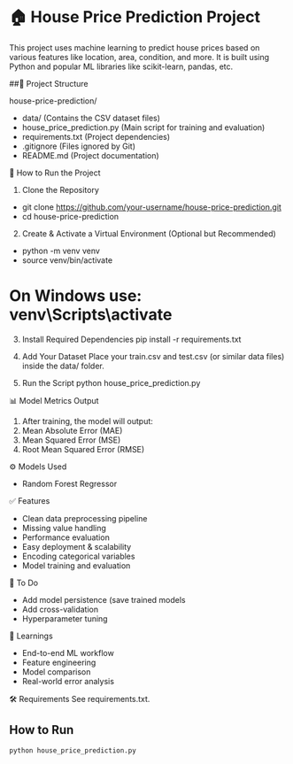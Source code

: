 # 🏠 House Price Prediction Project
This project uses machine learning to predict house prices based on various features like location, area, condition, and more. It is built using Python and popular ML libraries like scikit-learn, pandas, etc.

##📁 Project Structure

house-price-prediction/
- data/                      (Contains the CSV dataset files)
- house_price_prediction.py  (Main script for training and evaluation)
- requirements.txt           (Project dependencies)
- .gitignore                 (Files ignored by Git)
- README.md                  (Project documentation)


🚀 How to Run the Project

1. Clone the Repository
- git clone https://github.com/your-username/house-price-prediction.git
- cd house-price-prediction

2. Create & Activate a Virtual Environment (Optional but Recommended)
- python -m venv venv
- source venv/bin/activate
# On Windows use: venv\Scripts\activate

3. Install Required Dependencies
pip install -r requirements.txt

4. Add Your Dataset
Place your train.csv and test.csv (or similar data files) inside the data/ folder.

5. Run the Script
python house_price_prediction.py


📊 Model Metrics Output
1. After training, the model will output:
2. Mean Absolute Error (MAE)
3. Mean Squared Error (MSE)
4. Root Mean Squared Error (RMSE)


⚙️ Models Used
- Random Forest Regressor

✅ Features
- Clean data preprocessing pipeline
- Missing value handling
- Performance evaluation
- Easy deployment & scalability
- Encoding categorical variables
- Model training and evaluation


🧪 To Do
- Add model persistence (save trained models
- Add cross-validation
- Hyperparameter tuning


🧠 Learnings
- End-to-end ML workflow
- Feature engineering
- Model comparison
- Real-world error analysis


🛠 Requirements
See requirements.txt.


## How to Run

```bash
python house_price_prediction.py

